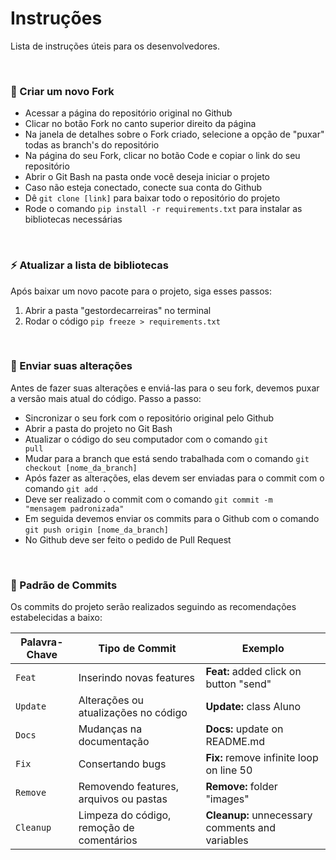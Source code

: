 # Instruções

Lista de instruções úteis para os desenvolvedores.

<br>

### 🍴 Criar um novo Fork
- Acessar a página do repositório original no Github
- Clicar no botão Fork no canto superior direito da página
- Na janela de detalhes sobre o Fork criado, selecione a opção de "puxar" todas as branch's do repositório
- Na página do seu Fork, clicar no botão Code e copiar o link do seu repositório
- Abrir o Git Bash na pasta onde você deseja iniciar o projeto
- Caso não esteja conectado, conecte sua conta do Github
- Dê <code>git clone [link]</code> para baixar todo o repositório do projeto
- Rode o comando <code>pip install -r requirements.txt</code> para instalar as bibliotecas necessárias

<br>

### ⚡ Atualizar a lista de bibliotecas

Após baixar um novo pacote para o projeto, siga esses passos:
1. Abrir a pasta "gestordecarreiras" no terminal
2. Rodar o código <code>pip freeze > requirements.txt</code>


<br>

### 🎯 Enviar suas alterações

Antes de fazer suas alterações e enviá-las para o seu fork, devemos puxar a versão mais atual do código. Passo a passo:

- Sincronizar o seu fork com o repositório original pelo Github
- Abrir a pasta do projeto no Git Bash
- Atualizar o código do seu computador com o comando <code>git pull</code>
- Mudar para a branch que está sendo trabalhada com o comando <code>git checkout [nome_da_branch]</code>
- Após fazer as alterações, elas devem ser enviadas para o commit com o comando <code>git add .</code> 
- Deve ser realizado o commit com o comando <code>git commit -m "mensagem padronizada"</code>
- Em seguida devemos enviar os commits para o Github com o comando <code>git push origin [nome_da_branch]</code>
- No Github deve ser feito o pedido de Pull Request

<br>

### 📌 Padrão de Commits

Os commits do projeto serão realizados seguindo as recomendações estabelecidas a baixo:
<table>
  <thead>
    <tr>
        <th>Palavra-Chave</th>
        <th>Tipo de Commit</th>
        <th>Exemplo</th>
    </tr>
  </thead>
 <tbody>
    <tr>
        <td><code>Feat</code></td>
        <td>Inserindo novas features</td>
        <td><b>Feat:</b> added click on button "send"</td>
    </tr>
    <tr>
        <td><code>Update</code></td>
        <td>Alterações ou atualizações no código</td>
        <td><b>Update:</b> class Aluno</td>
    </tr>
    <tr>
        <td><code>Docs</code></td>
        <td>Mudanças na documentação</td>
        <td><b>Docs:</b> update on README.md</td>
    </tr>
    <tr>
        <td><code>Fix</code></td>
        <td>Consertando bugs</td>
        <td><b>Fix:</b> remove infinite loop on line 50</td>
    </tr>
    <tr>
        <td><code>Remove</code></td>
        <td>Removendo features, arquivos ou pastas</td>
        <td><b>Remove:</b> folder "images"</td>
    </tr>
    <tr>
        <td><code>Cleanup</code></td>
        <td>Limpeza do código, remoção de comentários</td>
        <td><b>Cleanup:</b> unnecessary comments and variables</td>
    </tr>
  </tbody>
</table>